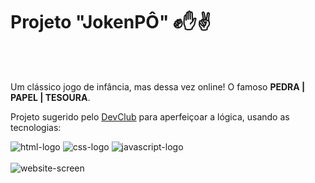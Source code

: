 <h1>Projeto "JokenPÔ" ✊✋✌️</h1>
<br>
<br>
<p>Um clássico jogo de infância, mas dessa vez online! O famoso <b>PEDRA | PAPEL | TESOURA</b>.</p>
<p>Projeto sugerido pelo <a href="https://rodolfomori.com.br/devclub/">DevClub</a> para aperfeiçoar a lógica, usando as tecnologias:</p>
<img src="https://img.shields.io/badge/HTML5-E34F26?style=for-the-badge&logo=html5&logoColor=white" alt="html-logo"/>  <img src="https://img.shields.io/badge/CSS3-1572B6?style=for-the-badge&logo=css3&logoColor=white" alt="css-logo"/> <img src="https://img.shields.io/badge/JavaScript-F7DF1E?style=for-the-badge&logo=javascript&logoColor=black" alt="javascript-logo"/>
<br>
<br>
<img src="https://github.com/caioamorielo/JokenPo/blob/main/Assets/jokenpo-readme.png?raw=true" alt="website-screen"/>
